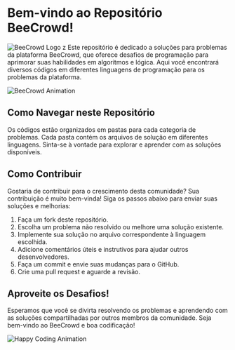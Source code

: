 # Bem-vindo ao Repositório BeeCrowd!

![BeeCrowd Logo](https://drive.google.com/file/d/1PDHOG6RjcFZyLmlLelcGH9k3Rgpdn0V9/view?usp=sharing)
z
Este repositório é dedicado a soluções para problemas da plataforma BeeCrowd, que oferece desafios de programação para aprimorar suas habilidades em algoritmos e lógica. Aqui você encontrará diversos códigos em diferentes linguagens de programação para os problemas da plataforma.

![BeeCrowd Animation](https://link-to-your-gif.gif)

## Como Navegar neste Repositório

Os códigos estão organizados em pastas para cada categoria de problemas. Cada pasta contém os arquivos de solução em diferentes linguagens. Sinta-se à vontade para explorar e aprender com as soluções disponíveis.

## Como Contribuir

Gostaria de contribuir para o crescimento desta comunidade? Sua contribuição é muito bem-vinda! Siga os passos abaixo para enviar suas soluções e melhorias:

1. Faça um fork deste repositório.
2. Escolha um problema não resolvido ou melhore uma solução existente.
3. Implemente sua solução no arquivo correspondente à linguagem escolhida.
4. Adicione comentários úteis e instrutivos para ajudar outros desenvolvedores.
5. Faça um commit e envie suas mudanças para o GitHub.
6. Crie uma pull request e aguarde a revisão.

## Aproveite os Desafios!

Esperamos que você se divirta resolvendo os problemas e aprendendo com as soluções compartilhadas por outros membros da comunidade. Seja bem-vindo ao BeeCrowd e boa codificação!

![Happy Coding Animation](https://link-to-your-gif.gif)
